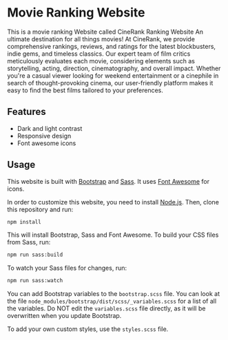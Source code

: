 # Movie Ranking Website

This is a movie ranking Website called CineRank Ranking Website An ultimate destination for all things movies! At CineRank, we provide comprehensive rankings, reviews, and ratings for the latest blockbusters, indie gems, and timeless classics. Our expert team of film critics meticulously evaluates each movie, considering elements such as storytelling, acting, direction, cinematography, and overall impact. Whether you're a casual viewer looking for weekend entertainment or a cinephile in search of thought-provoking cinema, our user-friendly platform makes it easy to find the best films tailored to your preferences.



## Features

- Dark and light contrast
- Responsive design
- Font awesome icons

## Usage

This website is built with [Bootstrap](https://getbootstrap.com/) and [Sass](https://sass-lang.com/). It uses [Font Awesome](https://fontawesome.com/) for icons.

In order to customize this website, you need to install [Node.js](https://nodejs.org/en/). Then, clone this repository and run:

```bash
npm install
```

This will install Bootstrap, Sass and Font Awesome. To build your CSS files from Sass, run:

```bash
npm run sass:build
```

To watch your Sass files for changes, run:

```bash
npm run sass:watch
```

You can add Bootstrap variables to the `bootstrap.scss` file. You can look at the file `node_modules/bootstrap/dist/scss/_variables.scss` for a list of all the variables. Do NOT edit the `variables.scss` file directly, as it will be overwritten when you update Bootstrap.

To add your own custom styles, use the `styles.scss` file.
